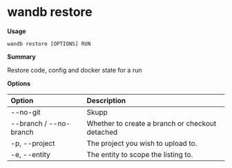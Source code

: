 # wandb restore

**Usage**

`wandb restore [OPTIONS] RUN`

**Summary**

Restore code, config and docker state for a run

**Options**

| **Option** | **Description** |
| :--- | :--- |
| --no-git | Skupp |
| --branch / --no-branch | Whether to create a branch or checkout detached |
| -p, --project | The project you wish to upload to. |
| -e, --entity | The entity to scope the listing to. |

